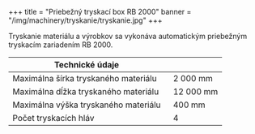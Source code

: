+++
title = "Priebežný tryskací box RB 2000"
banner = "/img/machinery/tryskanie/tryskanie.jpg"
+++

Tryskanie materiálu a výrobkov sa vykonáva automatickým priebežným tryskacím zariadením RB 2000. 

|Technické údaje||
|---|---|
|Maximálna šírka tryskaného materiálu | &nbsp; 2 000 mm |
|Maximálna dĺžka tryskaného materiálu | &nbsp; 12 000 mm | 
|Maximálna výška tryskaného materiálu | &nbsp; 400 mm|
|Počet tryskacích hláv                | &nbsp; 4|

